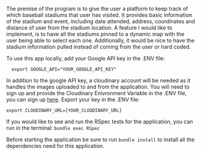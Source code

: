 The premise of the program is to give the user a platform to keep track of which baseball stadiums that user has visited.  It provides basic information of the stadium and event, including date attended, address, coordinates and distance of user from the stadium location.  A feature I would like to implement, is to have all the stadiums pinned to a dynamic map with the user being able to select each one.  Additionally, it would be nice to have the stadium information pulled instead of coming from the user or hard coded.  

To use this app locally, add your Google API key in the .ENV file:
```
  export GOOGLE_API="YOUR_GOOGLE_API_KEY"
  ```
In addition to the google API key, a cloudinary account will be needed as it handles the images uploaded to and from the application.  You will need to sign up and provide the Cloudinary Enivronment Variable in the .ENV file, you can sign up [here](https://cloudinary.com/console). Export your key in the .ENV file:
```
export CLOUDINARY_URL=[YOUR_CLOUDINARY_URL]
```
If you would like to see and run the RSpec tests for the application, you can run in the terminal:
```bundle exec RSpec``` 

Before starting the application be sure to run ```bundle install``` to install all the dependencies need for this application.
